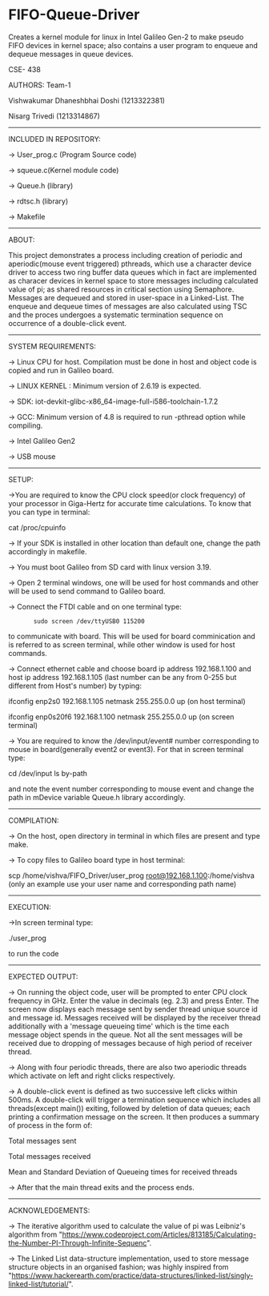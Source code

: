 # FIFO-Queue-Driver
Creates a kernel module for linux in Intel Galileo Gen-2 to make pseudo FIFO devices in kernel space; also contains a user program to enqueue and dequeue messages in queue devices.

CSE- 438

AUTHORS:  Team-1

Vishwakumar Dhaneshbhai Doshi (1213322381)

Nisarg Trivedi (1213314867)
_______________________________________________________________________________________________________________________________________________________________________________________________________

INCLUDED IN REPOSITORY:

-> User_prog.c (Program Source code)

-> squeue.c(Kernel module code)

-> Queue.h (library)

-> rdtsc.h (library)

-> Makefile 
_______________________________________________________________________________________________________________________________________________________________________________________________________

ABOUT: 

This project demonstrates a process including creation of periodic and aperiodic(mouse event triggered) pthreads, which use a character device driver to access two ring buffer data queues which in fact are implemented as characer devices in kernel space to store messages including calculated value of pi; as shared resources in critical section using Semaphore. Messages are dequeued and stored in user-space in a Linked-List. The enqueue and dequeue times of messages are also calculated using TSC and the proces undergoes a systematic termination sequence on occurrence of a double-click event. 
_______________________________________________________________________________________________________________________________________________________________________________________________________

SYSTEM REQUIREMENTS:

-> Linux CPU for host. Compilation must be done in host and object code is copied and run in Galileo board.

-> LINUX KERNEL : Minimum version of 2.6.19 is expected.

-> SDK: iot-devkit-glibc-x86_64-image-full-i586-toolchain-1.7.2

-> GCC: Minimum version of 4.8 is required to run -pthread option while compiling.

-> Intel Galileo Gen2

-> USB mouse
_______________________________________________________________________________________________________________________________________________________________________________________________________

SETUP:

->You are required to know the CPU clock speed(or clock frequency) of your processor in Giga-Hertz for accurate time calculations. To know that you can type in terminal:

cat /proc/cpuinfo

-> If your SDK is installed in other location than default one, change the path accordingly in makefile.

-> You must boot Galileo from SD card with linux version 3.19.

-> Open 2 terminal windows, one will be used for host commands and other will be used to send command to Galileo board.

-> Connect the FTDI cable and on one terminal type:

           sudo screen /dev/ttyUSB0 115200

 to communicate with board. This will be used for board comminication and is referred to as screen terminal, while other window is used for host commands. 

-> Connect ethernet cable and choose board ip address 192.168.1.100 and host ip address 192.168.1.105 (last number can be any from 0-255 but different from Host's number) by typing:

ifconfig enp2s0 192.168.1.105 netmask 255.255.0.0 up (on host terminal)

ifconfig enp0s20f6 192.168.1.100 netmask 255.255.0.0 up (on screen terminal)

-> You are required to know the /dev/input/event# number corresponding to mouse in board(generally event2 or event3). For that in screen terminal type:

cd /dev/input
ls by-path 

and note the event number corresponding to mouse event and change the path in mDevice variable Queue.h library accordingly.

_______________________________________________________________________________________________________________________________________________________________________________________________________

COMPILATION:

-> On the host, open directory in terminal in which files are present and type make.

-> To copy files to Galileo board type in host terminal:

 scp /home/vishva/FIFO_Driver/user_prog root@192.168.1.100:/home/vishva (only an example use your user name and corresponding path name)
_______________________________________________________________________________________________________________________________________________________________________________________________________

EXECUTION:

->In screen terminal type:

 ./user_prog

 to run the code
_______________________________________________________________________________________________________________________________________________________________________________________________________

EXPECTED OUTPUT:

-> On running the object code, user will be prompted to enter CPU clock frequency in GHz. Enter the value in decimals (eg. 2.3) and press Enter. The screen now displays each message sent by sender thread unique source id and message id. Messages received will be displayed by the receiver thread additionally with a 'message queueing time' which is the time each message object spends in the queue. Not all the sent messages will be received due to dropping of messages because of high period of receiver thread. 

-> Along with four periodic threads, there are also two aperiodic threads which activate on left and right clicks respectively.

-> A double-click event is defined as two successive left clicks within 500ms. A double-click will trigger a termination sequence which includes all threads(except main()) exiting, followed by deletion of data queues; each printing a confirmation message on the screen. It then produces a summary of process in the form of:

Total messages sent

Total messages received

Mean and Standard Deviation of Queueing times for received threads 

-> After that the main thread exits and the process ends.
_______________________________________________________________________________________________________________________________________________________________________________________________________

ACKNOWLEDGEMENTS:

-> The iterative algorithm used to calculate the value of pi was Leibniz's algorithm from "https://www.codeproject.com/Articles/813185/Calculating-the-Number-PI-Through-Infinite-Sequenc".

-> The Linked List data-structure implementation, used to store message structure objects in an organised fashion; was highly inspired from "https://www.hackerearth.com/practice/data-structures/linked-list/singly-linked-list/tutorial/". 
